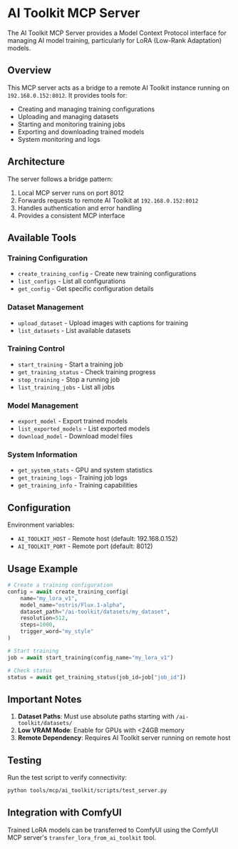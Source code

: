 # AI Toolkit MCP Server

The AI Toolkit MCP Server provides a Model Context Protocol interface for managing AI model training, particularly for LoRA (Low-Rank Adaptation) models.

## Overview

This MCP server acts as a bridge to a remote AI Toolkit instance running on `192.168.0.152:8012`. It provides tools for:

- Creating and managing training configurations
- Uploading and managing datasets
- Starting and monitoring training jobs
- Exporting and downloading trained models
- System monitoring and logs

## Architecture

The server follows a bridge pattern:
1. Local MCP server runs on port 8012
2. Forwards requests to remote AI Toolkit at `192.168.0.152:8012`
3. Handles authentication and error handling
4. Provides a consistent MCP interface

## Available Tools

### Training Configuration
- `create_training_config` - Create new training configurations
- `list_configs` - List all configurations
- `get_config` - Get specific configuration details

### Dataset Management
- `upload_dataset` - Upload images with captions for training
- `list_datasets` - List available datasets

### Training Control
- `start_training` - Start a training job
- `get_training_status` - Check training progress
- `stop_training` - Stop a running job
- `list_training_jobs` - List all jobs

### Model Management
- `export_model` - Export trained models
- `list_exported_models` - List exported models
- `download_model` - Download model files

### System Information
- `get_system_stats` - GPU and system statistics
- `get_training_logs` - Training job logs
- `get_training_info` - Training capabilities

## Configuration

Environment variables:
- `AI_TOOLKIT_HOST` - Remote host (default: 192.168.0.152)
- `AI_TOOLKIT_PORT` - Remote port (default: 8012)

## Usage Example

```python
# Create a training configuration
config = await create_training_config(
    name="my_lora_v1",
    model_name="ostris/Flux.1-alpha",
    dataset_path="/ai-toolkit/datasets/my_dataset",
    resolution=512,
    steps=1000,
    trigger_word="my_style"
)

# Start training
job = await start_training(config_name="my_lora_v1")

# Check status
status = await get_training_status(job_id=job["job_id"])
```

## Important Notes

1. **Dataset Paths**: Must use absolute paths starting with `/ai-toolkit/datasets/`
2. **Low VRAM Mode**: Enable for GPUs with <24GB memory
3. **Remote Dependency**: Requires AI Toolkit server running on remote host

## Testing

Run the test script to verify connectivity:

```bash
python tools/mcp/ai_toolkit/scripts/test_server.py
```

## Integration with ComfyUI

Trained LoRA models can be transferred to ComfyUI using the ComfyUI MCP server's `transfer_lora_from_ai_toolkit` tool.
